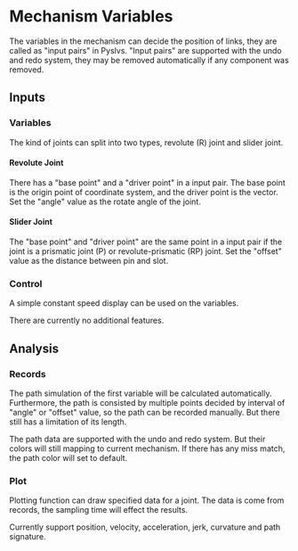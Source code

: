 # Mechanism Variables

The variables in the mechanism can decide the position of links,
they are called as "input pairs" in Pyslvs.
"Input pairs" are supported with the undo and redo system,
they may be removed automatically if any component was removed.

## Inputs

### Variables

The kind of joints can split into two types, revolute (R) joint and slider joint.

#### Revolute Joint

There has a "base point" and a "driver point" in a input pair.
The base point is the origin point of coordinate system,
and the driver point is the vector.
Set the "angle" value as the rotate angle of the joint.

#### Slider Joint

The "base point" and "driver point" are the same point in a input pair
if the joint is a prismatic joint (P) or revolute-prismatic (RP) joint.
Set the "offset" value as the distance between pin and slot.

### Control

A simple constant speed display can be used on the variables.

There are currently no additional features.

## Analysis

### Records

The path simulation of the first variable will be calculated automatically.
Furthermore, the path is consisted by multiple points decided by interval of
"angle" or "offset" value, so the path can be recorded manually.
But there still has a limitation of its length.

The path data are supported with the undo and redo system.
But their colors will still mapping to current mechanism.
If there has any miss match, the path color will set to default.

### Plot

Plotting function can draw specified data for a joint.
The data is come from records, the sampling time will effect the results.

Currently support position, velocity, acceleration, jerk, curvature and path signature.
